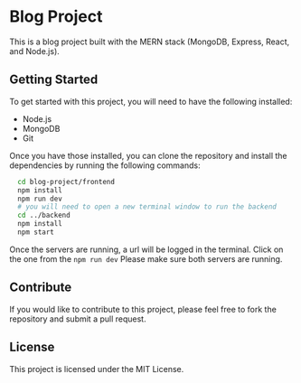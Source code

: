 # Blog Project

This is a blog project built with the MERN stack (MongoDB, Express, React, and Node.js).

## Getting Started

To get started with this project, you will need to have the following installed:

* Node.js
* MongoDB
* Git

Once you have those installed, you can clone the repository and install the dependencies by running the following commands:
```sh
  cd blog-project/frontend
  npm install
  npm run dev
  # you will need to open a new terminal window to run the backend
  cd ../backend
  npm install
  npm start
```
Once the servers are running, a url will be logged in the terminal. Click on the one from the ```npm run dev```
Please make sure both servers are running.

## Contribute

If you would like to contribute to this project, please feel free to fork the repository and submit a pull request.

## License

This project is licensed under the MIT License.
